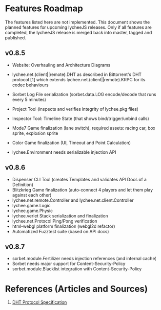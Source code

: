 
# Features Roadmap

The features listed here are not implemented.
This document shows the planned features for upcoming lycheeJS releases.
Only if all features are completed, the lycheeJS release is merged
back into master, tagged and published.


## v0.8.5

- Website: Overhauling and Architecture Diagrams

- lychee.net.(client||remote).DHT as described in Bittorrent's DHT protocol [1] which extends lychee.net.(client||remote).KRPC for its codec behaviours
- Sorbet Log File serialization (sorbet.data.LOG encode/decode that runs every 5 minutes)
- Project Tool (inspects and verifies integrity of lychee.pkg files)
- Inspector Tool: Timeline State (that shows bind/trigger/unbind calls)

- Mode7 Game finalization (lane switch), required assets: racing car, box sprite, explosion sprite
- Color Game finalization (UI, Timeout and Point Calculation)
- lychee.Environment needs serializable injection API

## v0.8.6

- Dispenser CLI Tool (creates Templates and validates API Docs of a Definition)
- Blitzkrieg Game finalization (auto-connect 4 players and let them play against each other)
- lychee.net.remote.Controller and lychee.net.client.Controller
- lychee.game.Logic
- lychee.game.Physic
- lychee.verlet Stack serialization and finalization
- lychee.net.Protocol Ping/Pong verification
- html-webgl platform finalization (webgl2d refactor)
- Automatized Fuzztest suite (based on API docs)

## v0.8.7

- sorbet.module.Fertilizer needs injection references (and internal cache)
- Sorbet needs major support for Content-Security-Policy
- sorbet.module.Blacklist integration with Content-Security-Policy


# References (Articles and Sources)

1. [DHT Protocol Specification](http://www.bittorrent.org/beps/bep_0005.html)


